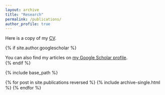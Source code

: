 ```yaml
---
layout: archive
title: "Research"
permalink: /publications/
author_profile: true
---
```


Here is a copy of my [CV]('http://williamslaro.github.io/files/CV.pdf').

{% if site.author.googlescholar %}
  <div class="wordwrap">You can also find my articles on <a href="{{site.author.googlescholar}}">my Google Scholar profile</a>.</div>
{% endif %}

{% include base_path %}

{% for post in site.publications reversed %}
  {% include archive-single.html %}
{% endfor %}
